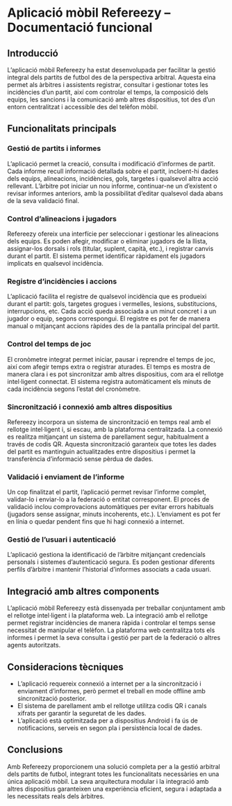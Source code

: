# Aplicació mòbil Refereezy – Documentació funcional

## Introducció

L’aplicació mòbil Refereezy ha estat desenvolupada per facilitar la gestió integral dels partits de futbol des de la perspectiva arbitral. Aquesta eina permet als àrbitres i assistents registrar, consultar i gestionar totes les incidències d’un partit, així com controlar el temps, la composició dels equips, les sancions i la comunicació amb altres dispositius, tot des d’un entorn centralitzat i accessible des del telèfon mòbil.

## Funcionalitats principals

### Gestió de partits i informes

L’aplicació permet la creació, consulta i modificació d’informes de partit. Cada informe recull informació detallada sobre el partit, incloent-hi dades dels equips, alineacions, incidències, gols, targetes i qualsevol altra acció rellevant. L’àrbitre pot iniciar un nou informe, continuar-ne un d’existent o revisar informes anteriors, amb la possibilitat d’editar qualsevol dada abans de la seva validació final.

### Control d’alineacions i jugadors

Refereezy ofereix una interfície per seleccionar i gestionar les alineacions dels equips. Es poden afegir, modificar o eliminar jugadors de la llista, assignar-los dorsals i rols (titular, suplent, capità, etc.), i registrar canvis durant el partit. El sistema permet identificar ràpidament els jugadors implicats en qualsevol incidència.

### Registre d’incidències i accions

L’aplicació facilita el registre de qualsevol incidència que es produeixi durant el partit: gols, targetes grogues i vermelles, lesions, substitucions, interrupcions, etc. Cada acció queda associada a un minut concret i a un jugador o equip, segons correspongui. El registre es pot fer de manera manual o mitjançant accions ràpides des de la pantalla principal del partit.

### Control del temps de joc

El cronòmetre integrat permet iniciar, pausar i reprendre el temps de joc, així com afegir temps extra o registrar aturades. El temps es mostra de manera clara i es pot sincronitzar amb altres dispositius, com ara el rellotge intel·ligent connectat. El sistema registra automàticament els minuts de cada incidència segons l’estat del cronòmetre.

### Sincronització i connexió amb altres dispositius

Refereezy incorpora un sistema de sincronització en temps real amb el rellotge intel·ligent i, si escau, amb la plataforma centralitzada. La connexió es realitza mitjançant un sistema de parellament segur, habitualment a través de codis QR. Aquesta sincronització garanteix que totes les dades del partit es mantinguin actualitzades entre dispositius i permet la transferència d’informació sense pèrdua de dades.

### Validació i enviament de l’informe

Un cop finalitzat el partit, l’aplicació permet revisar l’informe complet, validar-lo i enviar-lo a la federació o entitat corresponent. El procés de validació inclou comprovacions automàtiques per evitar errors habituals (jugadors sense assignar, minuts incoherents, etc.). L’enviament es pot fer en línia o quedar pendent fins que hi hagi connexió a internet.

### Gestió de l’usuari i autenticació

L’aplicació gestiona la identificació de l’àrbitre mitjançant credencials personals i sistemes d’autenticació segura. Es poden gestionar diferents perfils d’àrbitre i mantenir l’historial d’informes associats a cada usuari.

## Integració amb altres components

L’aplicació mòbil Refereezy està dissenyada per treballar conjuntament amb el rellotge intel·ligent i la plataforma web. La integració amb el rellotge permet registrar incidències de manera ràpida i controlar el temps sense necessitat de manipular el telèfon. La plataforma web centralitza tots els informes i permet la seva consulta i gestió per part de la federació o altres agents autoritzats.

## Consideracions tècniques

- L’aplicació requereix connexió a internet per a la sincronització i enviament d’informes, però permet el treball en mode offline amb sincronització posterior.
- El sistema de parellament amb el rellotge utilitza codis QR i canals xifrats per garantir la seguretat de les dades.
- L’aplicació està optimitzada per a dispositius Android i fa ús de notificacions, serveis en segon pla i persistència local de dades.

## Conclusions

Amb Refereezy proporcionem una solució completa per a la gestió arbitral dels partits de futbol, integrant totes les funcionalitats necessàries en una única aplicació mòbil. La seva arquitectura modular i la integració amb altres dispositius garanteixen una experiència eficient, segura i adaptada a les necessitats reals dels àrbitres.
